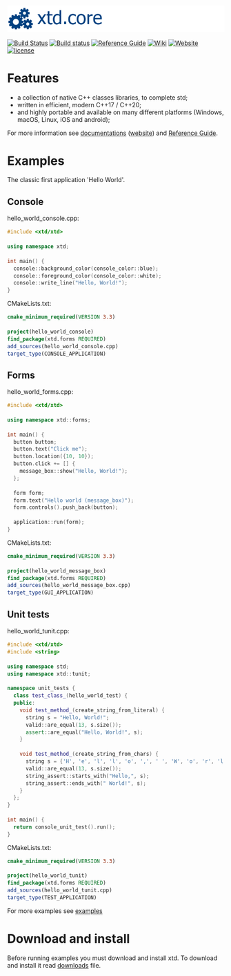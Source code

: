[![console](docs/pictures/header.png)](https://gammasoft71.wixsite.com/gammasoft)

[![Build Status](https://travis-ci.org/gammasoft71/xtd.svg?branch=master)](https://travis-ci.org/gammasoft71/xtd)
[![Build status](https://ci.appveyor.com/api/projects/status/uqn1xbctwy88eghu?svg=true)](https://ci.appveyor.com/project/gammasoft71/xtd)
[![Reference Guide](https://img.shields.io/badge/code-Reference_Guide-brightgreen.svg)](https://codedocs.xyz/gammasoft71/xtd/)
[![Wiki](https://img.shields.io/badge/wiki-Home-brightgreen.svg)](./docs/home.md)
[![Website](https://img.shields.io/badge/web-gammasoft-brightgreen.svg)](https://gammasoft71.wixsite.com/gammasoft)
[![license](https://img.shields.io/github/license/gammasoft71/xtd.svg)](LICENSE.md)
<!--- 
[![Download xtd](https://img.shields.io/sourceforge/dt/xtdpro.svg)](https://sourceforge.net/projects/xtdpro/files/latest/download)
[![GitHub top language](https://img.shields.io/github/languages/top/gammasoft71/xtd.svg)](README.md)
[![Windows](https://img.shields.io/badge/os-Windows-004080.svg)](README.md)
[![macOS](https://img.shields.io/badge/os-macOS-004080.svg)](README.md)
[![Linux](https://img.shields.io/badge/os-Linux-004080.svg)](README.md)
[![codecov](https://codecov.io/gh/gammasoft71/xtd/branch/master/graph/badge.svg)](https://codecov.io/gh/gammasoft71/xtd)
 --->

# Features

* a collection of native C++ classes libraries, to complete std;
* written in efficient, modern C++17 / C++20;
* and highly portable and available on many different platforms (Windows, macOS, Linux, iOS and android);

For more information see [documentations](docs/home.md) ([website](https://gammasoft71.wixsite.com/gammasoft)) and [Reference Guide](https://codedocs.xyz/gammasoft71/xtd/).

# Examples

The classic first application 'Hello World'.

## Console

hello_world_console.cpp:

```c++
#include <xtd/xtd>

using namespace xtd;

int main() {
  console::background_color(console_color::blue);
  console::foreground_color(console_color::white);
  console::write_line("Hello, World!");
}
```

CMakeLists.txt:

```cmake
cmake_minimum_required(VERSION 3.3)

project(hello_world_console)
find_package(xtd.forms REQUIRED)
add_sources(hello_world_console.cpp)
target_type(CONSOLE_APPLICATION)
```

## Forms

hello_world_forms.cpp:

```c++
#include <xtd/xtd>

using namespace xtd::forms;

int main() {
  button button;
  button.text("Click me");
  button.location({10, 10});
  button.click += [] {
    message_box::show("Hello, World!");
  };
  
  form form;
  form.text("Hello world (message_box)");
  form.controls().push_back(button);
  
  application::run(form);
}
```

CMakeLists.txt:

```cmake
cmake_minimum_required(VERSION 3.3)

project(hello_world_message_box)
find_package(xtd.forms REQUIRED)
add_sources(hello_world_message_box.cpp)
target_type(GUI_APPLICATION)
```

## Unit tests

hello_world_tunit.cpp:

```c++
#include <xtd/xtd>
#include <string>

using namespace std;
using namespace xtd::tunit;

namespace unit_tests {
  class test_class_(hello_world_test) {
  public:
    void test_method_(create_string_from_literal) {
      string s = "Hello, World!";
      valid::are_equal(13, s.size());
      assert::are_equal("Hello, World!", s);
    }
    
    void test_method_(create_string_from_chars) {
      string s = {'H', 'e', 'l', 'l', 'o', ',', ' ', 'W', 'o', 'r', 'l', 'd', '!'};
      valid::are_equal(13, s.size());
      string_assert::starts_with("Hello,", s);
      string_assert::ends_with(" World!", s);
    }
  };
}

int main() {
  return console_unit_test().run();
}
```

CMakeLists.txt:

```cmake
cmake_minimum_required(VERSION 3.3)

project(hello_world_tunit)
find_package(xtd.forms REQUIRED)
add_sources(hello_world_tunit.cpp)
target_type(TEST_APPLICATION)
```

For more examples see [examples](examples/README.md)

# Download and install

Before running examples you must download and install xtd. To download and install it read [downloads](docs/downloads.md) file.

<!---
# Motivations

## All xtd libraries

* Modern C++17 only
* std c++ design guidelines.
* Multiplatform (Windows, macOS, Android and ios and linux base oprating system).

## xtd.tunit

* Create a full [xunit](https://en.wikipedia.org/wiki/XUnit) unit testing library in C++17 with an api closely to [NUnit](https://nunit.org) for C# and [Microsoft.VisualStudio.TestTools.CppUnitTestFramework](https://docs.microsoft.com/en-us/visualstudio/test/microsoft-visualstudio-testtools-cppunittestframework-api-reference?view=vs-2019) for C++ on Windows.

## xtd.system

* Basic extend of std c++. The objectevie is not to replace [boost](https://www.boost.org) but get acces to a basic and simple api. For more complex development, it recommanded to use [boost](https://www.boost.org).
* Basic string formater and parser. The objectevie is not to replace [fmtlib ](https://github.com/fmtlib/fmt) but get a basic and simple api to wait C++20 string format and string parse.
* Implement Multicast delegates with easy registration (+= operator) and unregistration (-= operator) with event safe invocation by creator only.

## xtd.console

* Create a simple and light multiplatform console api compatible with std::stream (with an easy way redirection like std) with cursor visibility, background and forground color, position and size of console and more.

## xtd.forms

* Create a modern api for gui application (like Winforms in .Net).
* If during development you are wondering about the allocated object, should you or should you not delete the pointer? Should you destroy it or not? Or in some cases do nothing. Or if a control must obligatorily be created with the operator new and not on the stack. I think it's all too complex and it can create memory leaks or even crashes.  That's why a simple and unequivocal RAI api is preferable.
* A gui must follow the de operating system design guidelines. And sometimes if you want customize your application, not.
* After reading [List of widget toolkits](https://en.wikipedia.org/wiki/List_of_widget_toolkits) and the [Philippe Groarke C++ UI Libraries post](https://philippegroarke.com/posts/2018/c++_ui_solutions/). I don't find a gui api more simple as Winforms C# or Borland C++ builder.
* 
--->
